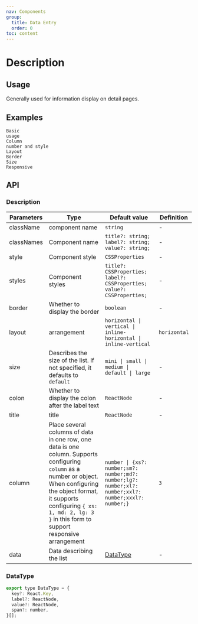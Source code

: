 ```yaml
---
nav: Components
group:
  title: Data Entry
  order: 0
toc: content
---
```


# Description

## Usage

Generally used for information display on detail pages.

## Examples

<code src="../../packages/ui/examples/description/basic.tsx" description="Simply display multiple read-only fields in groups. Generally used for information on the details page.">Basic usage</code>  
<code src="../../packages/ui/examples/description/column.tsx" description="Set the number of columns to display through the `column` attribute, and support modifying the list style.">Column number and style</code>  
<code src="../../packages/ui/examples/description/layout.tsx" description="There are four arrangement modes: horizontal arrangement, vertical arrangement, horizontal arrangement within rows, and vertical arrangement within rows.">Layout</code>  
<code src="../../packages/ui/examples/description/bordered.tsx" description="With the parameter `bordered`, a border can be added.">Border</code>  
<code src="../../packages/ui/examples/description/size.tsx" description="Display the description list in different sizes through the parameter `size`.">Size</code>  
<code src="../../packages/ui/examples/description/span.tsx" description="Supports responsive arrangement.">Responsive</code>

## API

### Description

| **Parameters** | **Type** | **Default value** | **Definition** |
| --- | --- | --- | --- |
| className | component name | `string` | - |
| classNames | Component name | `title?: string; label?: string; value?: string;` | - |
| style | Component style | `CSSProperties` | - |
| styles | Component styles | `title?: CSSProperties; label?: CSSProperties; value?: CSSProperties;` | - |
| border | Whether to display the border | `boolean` | - |
| layout | arrangement | `horizontal \| vertical \| inline-horizontal \| inline-vertical` | `horizontal` |
| size | Describes the size of the list. If not specified, it defaults to `default` | `mini \| small \| medium \| default \| large` | - |
| colon | Whether to display the colon after the label text | `ReactNode` | - |
| title | title | `ReactNode` | - |
| column | Place several columns of data in one row, one data is one column. Supports configuring `column` as a number or object. When configuring the object format, it supports configuring `{ xs: 1, md: 2, lg: 3 }` in this form to support responsive arrangement | `number \| {xs?: number;sm?: number;md?: number;lg?: number;xl?: number;xxl?: number;xxxl?: number;}` | `3` |
| data | Data describing the list | [DataType](#datatype) | - |

### DataType

```js
export type DataType = {
  key?: React.Key,
  label?: ReactNode,
  value?: ReactNode,
  span?: number,
}[];
```
